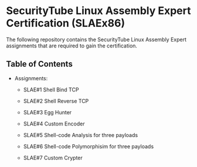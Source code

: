 # SecurityTube Linux Assembly Expert Certification (SLAEx86) 
The following repository contains the SecurityTube Linux Assembly Expert assignments that are required to gain the certification. 
## Table of Contents
- Assignments: 
	- SLAE#1 Shell Bind TCP

	- SLAE#2 Shell Reverse TCP

	- SLAE#3 Egg Hunter 

	- SLAE#4 Custom Encoder 

	- SLAE#5 Shell-code Analysis for three payloads 
  
	- SLAE#6 Shell-code Polymorphisim for three payloads

	- SLAE#7 Custom Crypter 
  
